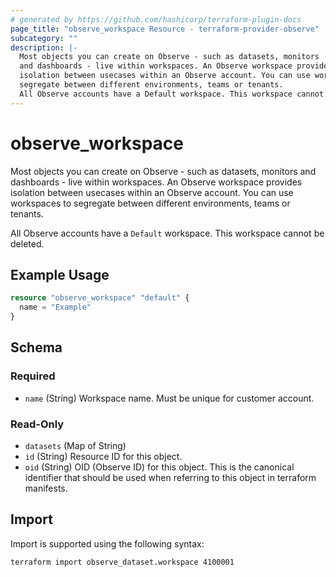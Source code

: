 ```yaml
---
# generated by https://github.com/hashicorp/terraform-plugin-docs
page_title: "observe_workspace Resource - terraform-provider-observe"
subcategory: ""
description: |-
  Most objects you can create on Observe - such as datasets, monitors
  and dashboards - live within workspaces. An Observe workspace provides
  isolation between usecases within an Observe account. You can use workspaces to
  segregate between different environments, teams or tenants.
  All Observe accounts have a Default workspace. This workspace cannot be deleted.
---
```

# observe_workspace

Most objects you can create on Observe - such as datasets, monitors
and dashboards - live within workspaces. An Observe workspace provides
isolation between usecases within an Observe account. You can use workspaces to
segregate between different environments, teams or tenants. 

All Observe accounts have a `Default` workspace. This workspace cannot be deleted.
## Example Usage
```terraform
resource "observe_workspace" "default" {
  name = "Example"
}
```
<!-- schema generated by tfplugindocs -->
## Schema

### Required

- `name` (String) Workspace name. Must be unique for customer account.

### Read-Only

- `datasets` (Map of String)
- `id` (String) Resource ID for this object.
- `oid` (String) OID (Observe ID) for this object. This is the canonical identifier that
should be used when referring to this object in terraform manifests.
## Import
Import is supported using the following syntax:
```shell
terraform import observe_dataset.workspace 4100001
```
